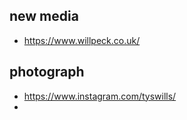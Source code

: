 ## new media 
* https://www.willpeck.co.uk/

## photograph
* https://www.instagram.com/tyswills/
* 
